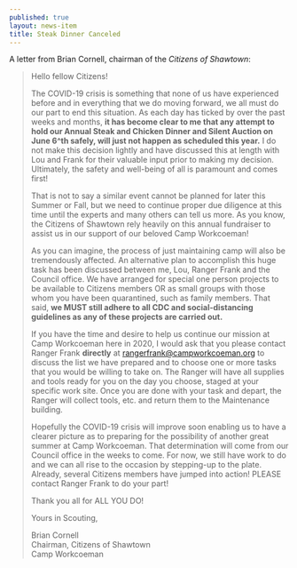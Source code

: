 ```yaml
---
published: true
layout: news-item
title: Steak Dinner Canceled
---
```


A letter from Brian Cornell, chairman of the *Citizens of Shawtown*:
 
> Hello fellow Citizens!
> 
> The COVID-19 crisis is something that none of us have experienced before and in everything that we do moving forward, we all must do our part to end this situation. As each day has ticked by over the past weeks and months, **it has become clear to me that any attempt to hold our Annual Steak and Chicken Dinner and Silent Auction on June 6^th safely, will just not happen as scheduled this year.** I do not make this decision lightly and have discussed this at length with Lou and Frank for their valuable input prior to making my decision. Ultimately, the safety and well-being of all is paramount and comes first!
> 
> That is not to say a similar event cannot be planned for later this Summer or Fall, but we need to continue proper due diligence at this time until the experts and many others can tell us more. As you know, the Citizens of Shawtown rely heavily on this annual fundraiser to assist us in our support of our beloved Camp Workcoeman!
> 
> As you can imagine, the process of just maintaining camp will also be tremendously affected. An alternative plan to accomplish this huge task has been discussed between me, Lou, Ranger Frank and the Council office. We have arranged for special one person projects to be available to Citizens members OR as small groups with those whom you have been quarantined, such as family members. That said, **we MUST still adhere to all CDC and social-distancing guidelines as any of these projects are carried out.**
> 
> If you have the time and desire to help us continue our mission at Camp Workcoeman here in 2020, I would ask that you please contact Ranger Frank **directly** at [rangerfrank@campworkcoeman.org](mailto:rangerfrank@campworkcoeman.org) to discuss the list we have prepared and to choose one or more tasks that you would be willing to take on. The Ranger will have all supplies and tools ready for you on the day you choose, staged at your specific work site. Once you are done with your task and depart, the Ranger will collect tools, etc. and return them to the Maintenance building.
> 
> Hopefully the COVID-19 crisis will improve soon enabling us to have a clearer picture as to preparing for the possibility of another great summer at Camp Workcoeman. That determination will come from our Council office in the weeks to come. For now, we still have work to do and we can all rise to the occasion by stepping-up to the plate. Already, several Citizens members have jumped into action! PLEASE contact Ranger Frank to do your part!
> 
> Thank you all for ALL YOU DO!
> 
> Yours in Scouting,
> 
> Brian Cornell  
> Chairman, Citizens of Shawtown  
> Camp Workcoeman
